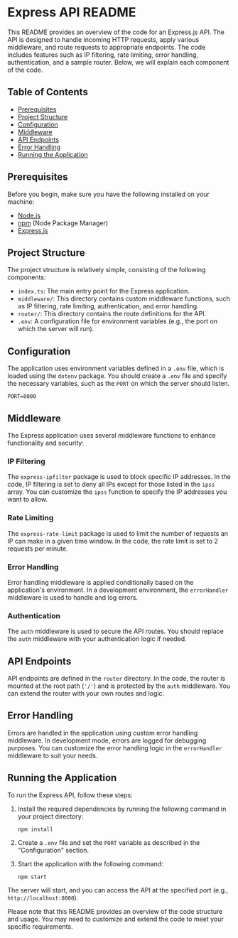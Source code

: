 # Express API README

This README provides an overview of the code for an Express.js API. The API is designed to handle incoming HTTP requests, apply various middleware, and route requests to appropriate endpoints. The code includes features such as IP filtering, rate limiting, error handling, authentication, and a sample router. Below, we will explain each component of the code.

## Table of Contents
- [Prerequisites](#prerequisites)
- [Project Structure](#project-structure)
- [Configuration](#configuration)
- [Middleware](#middleware)
- [API Endpoints](#api-endpoints)
- [Error Handling](#error-handling)
- [Running the Application](#running-the-application)

## Prerequisites
Before you begin, make sure you have the following installed on your machine:

- [Node.js](https://nodejs.org/)
- [npm](https://www.npmjs.com/) (Node Package Manager)
- [Express.js](https://expressjs.com/)

## Project Structure
The project structure is relatively simple, consisting of the following components:

- `index.ts`: The main entry point for the Express application.
- `middleware/`: This directory contains custom middleware functions, such as IP filtering, rate limiting, authentication, and error handling.
- `router/`: This directory contains the route definitions for the API.
- `.env`: A configuration file for environment variables (e.g., the port on which the server will run).

## Configuration
The application uses environment variables defined in a `.env` file, which is loaded using the `dotenv` package. You should create a `.env` file and specify the necessary variables, such as the `PORT` on which the server should listen.

```plaintext
PORT=8000
```

## Middleware
The Express application uses several middleware functions to enhance functionality and security:

### IP Filtering
The `express-ipfilter` package is used to block specific IP addresses. In the code, IP filtering is set to deny all IPs except for those listed in the `ipss` array. You can customize the `ipss` function to specify the IP addresses you want to allow.

### Rate Limiting
The `express-rate-limit` package is used to limit the number of requests an IP can make in a given time window. In the code, the rate limit is set to 2 requests per minute.

### Error Handling
Error handling middleware is applied conditionally based on the application's environment. In a development environment, the `errorHandler` middleware is used to handle and log errors.

### Authentication
The `auth` middleware is used to secure the API routes. You should replace the `auth` middleware with your authentication logic if needed.

## API Endpoints
API endpoints are defined in the `router` directory. In the code, the router is mounted at the root path (`'/'`) and is protected by the `auth` middleware. You can extend the router with your own routes and logic.

## Error Handling
Errors are handled in the application using custom error handling middleware. In development mode, errors are logged for debugging purposes. You can customize the error handling logic in the `errorHandler` middleware to suit your needs.

## Running the Application
To run the Express API, follow these steps:

1. Install the required dependencies by running the following command in your project directory:

   ```
   npm install
   ```

2. Create a `.env` file and set the `PORT` variable as described in the "Configuration" section.

3. Start the application with the following command:

   ```
   npm start
   ```

The server will start, and you can access the API at the specified port (e.g., `http://localhost:8000`).

Please note that this README provides an overview of the code structure and usage. You may need to customize and extend the code to meet your specific requirements.